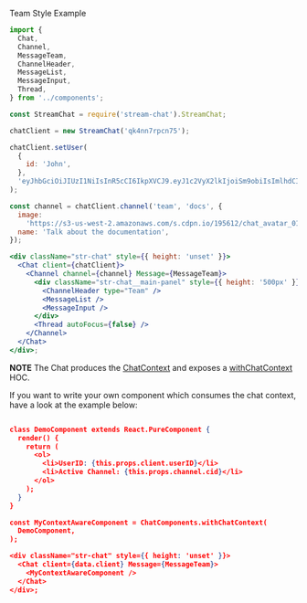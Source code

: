 Team Style Example

```jsx
import {
  Chat,
  Channel,
  MessageTeam,
  ChannelHeader,
  MessageList,
  MessageInput,
  Thread,
} from '../components';

const StreamChat = require('stream-chat').StreamChat;

chatClient = new StreamChat('qk4nn7rpcn75');

chatClient.setUser(
  {
    id: 'John',
  },
  'eyJhbGciOiJIUzI1NiIsInR5cCI6IkpXVCJ9.eyJ1c2VyX2lkIjoiSm9obiIsImlhdCI6MTU0ODI5ODUxN30.hyonbQnOLuFsr15mdmc_JF4sBOm2SURK4eBvTOx3ZIg',
);

const channel = chatClient.channel('team', 'docs', {
  image:
    'https://s3-us-west-2.amazonaws.com/s.cdpn.io/195612/chat_avatar_01_green.jpg',
  name: 'Talk about the documentation',
});

<div className="str-chat" style={{ height: 'unset' }}>
  <Chat client={chatClient}>
    <Channel channel={channel} Message={MessageTeam}>
      <div className="str-chat__main-panel" style={{ height: '500px' }}>
        <ChannelHeader type="Team" />
        <MessageList />
        <MessageInput />
      </div>
      <Thread autoFocus={false} />
    </Channel>
  </Chat>
</div>;
```

**NOTE** The Chat produces the [ChatContext](#chatcontext) and exposes a [withChatContext](#withchatcontext) HOC.

If you want to write your own component which consumes the chat context, have a look at the example below:

```json

class DemoComponent extends React.PureComponent {
  render() {
    return (
      <ol>
        <li>UserID: {this.props.client.userID}</li>
        <li>Active Channel: {this.props.channel.cid}</li>
      </ol>
    );
  }
}

const MyContextAwareComponent = ChatComponents.withChatContext(
  DemoComponent,
);

<div className="str-chat" style={{ height: 'unset' }}>
  <Chat client={data.client} Message={MessageTeam}>
    <MyContextAwareComponent />
  </Chat>
</div>;
```
